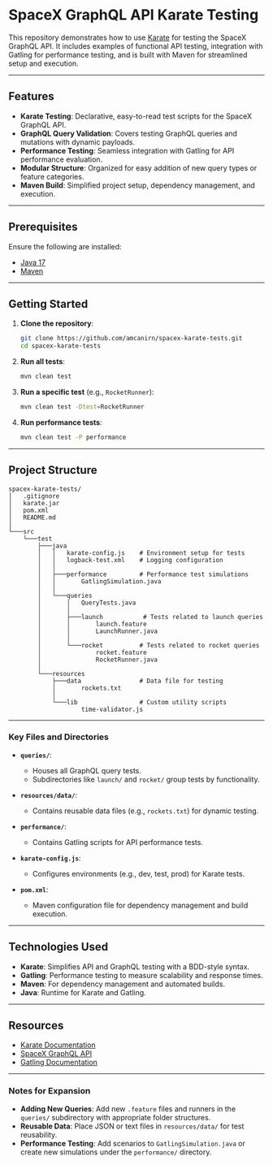 # SpaceX GraphQL API Karate Testing

This repository demonstrates how to use [Karate](https://github.com/karatelabs/karate) for testing the SpaceX GraphQL API. It includes examples of functional API testing, integration with Gatling for performance testing, and is built with Maven for streamlined setup and execution.

---

## Features

- **Karate Testing**: Declarative, easy-to-read test scripts for the SpaceX GraphQL API.
- **GraphQL Query Validation**: Covers testing GraphQL queries and mutations with dynamic payloads.
- **Performance Testing**: Seamless integration with Gatling for API performance evaluation.
- **Modular Structure**: Organized for easy addition of new query types or feature categories.
- **Maven Build**: Simplified project setup, dependency management, and execution.

---

## Prerequisites

Ensure the following are installed:

- [Java 17](https://www.java.com/)
- [Maven](https://maven.apache.org/)

---

## Getting Started

1. **Clone the repository**:
   ```bash
   git clone https://github.com/amcanirn/spacex-karate-tests.git
   cd spacex-karate-tests
   ```

2. **Run all tests**:
   ```bash
   mvn clean test
   ```

3. **Run a specific test** (e.g., `RocketRunner`):
   ```bash
   mvn clean test -Dtest=RocketRunner
   ```

4. **Run performance tests**:
   ```bash
   mvn clean test -P performance
   ```

---

## Project Structure

```
spacex-karate-tests/
│   .gitignore
│   karate.jar
│   pom.xml
│   README.md
│
└───src
    └───test
        ├───java
        │   │   karate-config.js    # Environment setup for tests
        │   │   logback-test.xml    # Logging configuration
        │   │
        │   ├───performance         # Performance test simulations
        │   │       GatlingSimulation.java
        │   │
        │   └───queries
        │       │   QueryTests.java
        │       │
        │       ├───launch           # Tests related to launch queries
        │       │       launch.feature
        │       │       LaunchRunner.java
        │       │
        │       └───rocket          # Tests related to rocket queries
        │               rocket.feature
        │               RocketRunner.java
        │
        └───resources
            ├───data                # Data file for testing
            │       rockets.txt
            │
            └───lib                 # Custom utility scripts
                    time-validator.js
```

---

### Key Files and Directories

- **`queries/`**:
  - Houses all GraphQL query tests.
  - Subdirectories like `launch/` and `rocket/` group tests by functionality.

- **`resources/data/`**:
  - Contains reusable data files (e.g., `rockets.txt`) for dynamic testing.

- **`performance/`**:
  - Contains Gatling scripts for API performance tests.

- **`karate-config.js`**:
  - Configures environments (e.g., dev, test, prod) for Karate tests.

- **`pom.xml`**:
  - Maven configuration file for dependency management and build execution.

---

## Technologies Used

- **Karate**: Simplifies API and GraphQL testing with a BDD-style syntax.
- **Gatling**: Performance testing to measure scalability and response times.
- **Maven**: For dependency management and automated builds.
- **Java**: Runtime for Karate and Gatling.

---

## Resources

- [Karate Documentation](https://github.com/karatelabs/karate)
- [SpaceX GraphQL API](https://api.spacex.land/graphql/)
- [Gatling Documentation](https://gatling.io/docs/)

---

### Notes for Expansion

- **Adding New Queries**: Add new `.feature` files and runners in the `queries/` subdirectory with appropriate folder structures.
- **Reusable Data**: Place JSON or text files in `resources/data/` for test reusability.
- **Performance Testing**: Add scenarios to `GatlingSimulation.java` or create new simulations under the `performance/` directory.